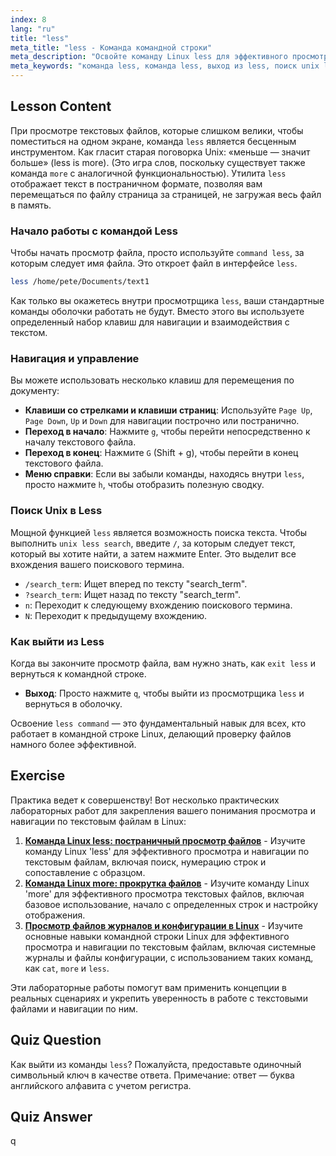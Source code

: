 ```yaml
---
index: 8
lang: "ru"
title: "less"
meta_title: "less - Команда командной строки"
meta_description: "Освойте команду Linux less для эффективного просмотра текстовых файлов. Это руководство охватывает использование команды less, навигацию, выполнение поиска unix less и как выйти из less."
meta_keywords: "команда less, команда less, выход из less, поиск unix less, linux less, просмотр текстовых файлов, навигация по файлам, командная строка linux"
---
```


## Lesson Content

При просмотре текстовых файлов, которые слишком велики, чтобы поместиться на одном экране, команда `less` является бесценным инструментом. Как гласит старая поговорка Unix: «меньше — значит больше» (less is more). (Это игра слов, поскольку существует также команда `more` с аналогичной функциональностью). Утилита `less` отображает текст в постраничном формате, позволяя вам перемещаться по файлу страница за страницей, не загружая весь файл в память.

### Начало работы с командой Less

Чтобы начать просмотр файла, просто используйте `command less`, за которым следует имя файла. Это откроет файл в интерфейсе `less`.

```bash
less /home/pete/Documents/text1
```

Как только вы окажетесь внутри просмотрщика `less`, ваши стандартные команды оболочки работать не будут. Вместо этого вы используете определенный набор клавиш для навигации и взаимодействия с текстом.

### Навигация и управление

Вы можете использовать несколько клавиш для перемещения по документу:

- **Клавиши со стрелками и клавиши страниц**: Используйте `Page Up`, `Page Down`, `Up` и `Down` для навигации построчно или постранично.
- **Переход в начало**: Нажмите `g`, чтобы перейти непосредственно к началу текстового файла.
- **Переход в конец**: Нажмите `G` (Shift + g), чтобы перейти в конец текстового файла.
- **Меню справки**: Если вы забыли команды, находясь внутри `less`, просто нажмите `h`, чтобы отобразить полезную сводку.

### Поиск Unix в Less

Мощной функцией `less` является возможность поиска текста. Чтобы выполнить `unix less search`, введите `/`, за которым следует текст, который вы хотите найти, а затем нажмите Enter. Это выделит все вхождения вашего поискового термина.

- `/search_term`: Ищет вперед по тексту "search_term".
- `?search_term`: Ищет назад по тексту "search_term".
- `n`: Переходит к следующему вхождению поискового термина.
- `N`: Переходит к предыдущему вхождению.

### Как выйти из Less

Когда вы закончите просмотр файла, вам нужно знать, как `exit less` и вернуться к командной строке.

- **Выход**: Просто нажмите `q`, чтобы выйти из просмотрщика `less` и вернуться в оболочку.

Освоение `less command` — это фундаментальный навык для всех, кто работает в командной строке Linux, делающий проверку файлов намного более эффективной.

## Exercise

Практика ведет к совершенству! Вот несколько практических лабораторных работ для закрепления вашего понимания просмотра и навигации по текстовым файлам в Linux:

1. **[Команда Linux less: постраничный просмотр файлов](https://labex.io/ru/labs/linux-linux-less-command-file-paging-214301)** - Изучите команду Linux 'less' для эффективного просмотра и навигации по текстовым файлам, включая поиск, нумерацию строк и сопоставление с образцом.
2. **[Команда Linux more: прокрутка файлов](https://labex.io/ru/labs/linux-linux-more-command-file-scrolling-214299)** - Изучите команду Linux 'more' для эффективного просмотра текстовых файлов, включая базовое использование, начало с определенных строк и настройку отображения.
3. **[Просмотр файлов журналов и конфигурации в Linux](https://labex.io/ru/labs/linux-viewing-log-and-configuration-files-in-linux-387914)** - Изучите основные навыки командной строки Linux для эффективного просмотра и навигации по текстовым файлам, включая системные журналы и файлы конфигурации, с использованием таких команд, как `cat`, `more` и `less`.

Эти лабораторные работы помогут вам применить концепции в реальных сценариях и укрепить уверенность в работе с текстовыми файлами и навигации по ним.

## Quiz Question

Как выйти из команды `less`? Пожалуйста, предоставьте одиночный символьный ключ в качестве ответа. Примечание: ответ — буква английского алфавита с учетом регистра.

## Quiz Answer

q
